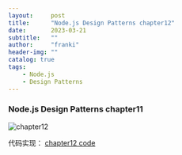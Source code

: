 ```yaml
---
layout:     post
title:      "Node.js Design Patterns chapter12"
date:       2023-03-21
subtitle:   ""
author:     "franki"
header-img: ""
catalog: true
tags:
    - Node.js
    - Design Patterns
---
```


### Node.js Design Patterns chapter11

![chapter12](http://qiniu.sevenyuan.cn/node-design-patterns-chapter12.jpg)

代码实现：
[chapter12 code](https://github.com/NikFranki/node-design-patterns/blob/master/12-scalability-and-architectural-patterns/1-plain-http/app.js)
